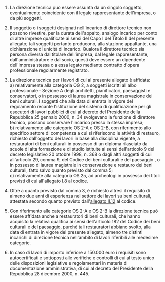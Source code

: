 1. La direzione tecnica può essere assunta da un singolo soggetto, eventualmente coincidente con il legale rappresentante dell'impresa, o da più soggetti.

2. Il soggetto o i soggetti designati nell'incarico di direttore tecnico non possono rivestire, per la durata dell'appalto, analogo incarico per conto di altre imprese qualificate ai sensi del Capo I del Titolo II del presente allegato; tali soggetti pertanto producono, alla stazione appaltante, una dichiarazione di unicità di incarico. Qualora il direttore tecnico sia persona diversa dal titolare dell'impresa, dal legale rappresentante, dall'amministratore e dal socio, questi deve essere un dipendente dell'impresa stessa o a essa legato mediante contratto d'opera professionale regolarmente registrato.

3. La direzione tecnica per i lavori di cui al presente allegato è affidata:<br>a) relativamente alla categoria OG 2, a soggetti iscritti all'albo professionale - Sezione A degli architetti, pianificatori, paesaggisti e conservatori, o in possesso di laurea magistrale in conservazione dei beni culturali. I soggetti che alla data di entrata in vigore del regolamento recante l'istituzione del sistema di qualificazione per gli esecutori di lavori pubblici di cui al decreto del Presidente della Repubblica 25 gennaio 2000, n. 34 svolgevano la funzione di direttore tecnico, possono conservare l'incarico presso la stessa impresa;<br>b) relativamente alle categorie OS 2-A e OS 2-B, con riferimento allo specifico settore di competenza a cui si riferiscono le attività di restauro, richiesto dall'oggetto dei lavori in base alla disciplina vigente, a restauratori di beni culturali in possesso di un diploma rilasciato da scuole di alta formazione e di studio istituite ai sensi dell'articolo 9 del decreto legislativo 20 ottobre 1998, n. 368 o dagli altri soggetti di cui all'articolo 29, comma 9, del Codice dei beni culturali e del paesaggio , o in possesso di laurea magistrale in conservazione e restauro dei beni culturali, fatto salvo quanto previsto dal comma 5;<br>c) relativamente alla categoria OS 25, ad archeologi in possesso dei titoli previsti di cui all'allegato I.8 al codice.

4. Oltre a quanto previsto dal comma 3, è richiesto altresì il requisito di almeno due anni di esperienza nel settore dei lavori su beni culturali, attestata secondo quanto previsto dall'[allegato II.12](/index.html?section=attachment-2-12&version=2) al codice. 

5. Con riferimento alle categorie OS 2-A e OS 2-B la direzione tecnica può essere affidata anche a restauratori di beni culturali, che hanno acquisito la relativa qualifica ai sensi dell'articolo 182 del Codice dei beni culturali e del paesaggio, purché tali restauratori abbiano svolto, alla data di entrata in vigore del presente allegato, almeno tre distinti incarichi di direzione tecnica nell'ambito di lavori riferibili alle medesime categorie.

6. In caso di lavori di importo inferiore a 150.000 euro i requisiti sono autocertificati e sottoposti alle verifiche e controlli di cui al testo unico delle disposizioni legislative e regolamentari in materia di documentazione amministrativa, di cui al decreto del Presidente della Repubblica 28 dicembre 2000, n. 445.